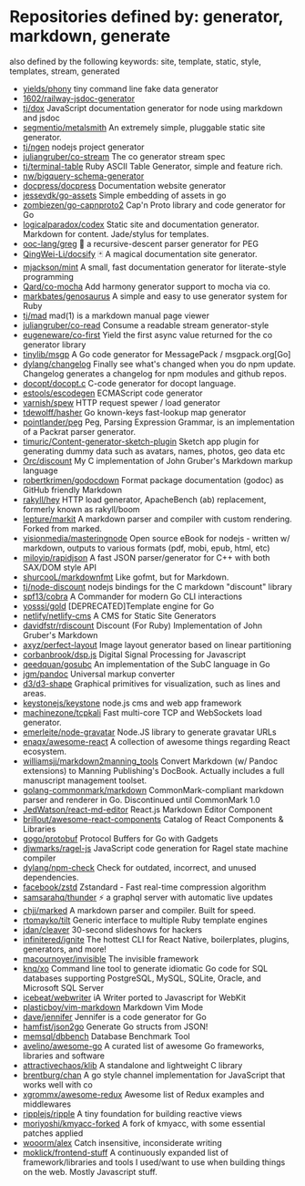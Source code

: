 # Repositories defined by: generator, markdown, generate

also defined by the following keywords: site, template, static, style, templates, stream, generated

- [yields/phony](https://github.com/yields/phony)
  tiny command line fake data generator
- [1602/railway-jsdoc-generator](https://github.com/1602/railway-jsdoc-generator)
- [tj/dox](https://github.com/tj/dox)
  JavaScript documentation generator for node using markdown and jsdoc
- [segmentio/metalsmith](https://github.com/segmentio/metalsmith)
  An extremely simple, pluggable static site generator.
- [tj/ngen](https://github.com/tj/ngen)
  nodejs project generator
- [juliangruber/co-stream](https://github.com/juliangruber/co-stream)
  The co generator stream spec
- [tj/terminal-table](https://github.com/tj/terminal-table)
  Ruby ASCII Table Generator, simple and feature rich.
- [nw/bigquery-schema-generator](https://github.com/nw/bigquery-schema-generator)
- [docpress/docpress](https://github.com/docpress/docpress)
  Documentation website generator
- [jessevdk/go-assets](https://github.com/jessevdk/go-assets)
  Simple embedding of assets in go
- [zombiezen/go-capnproto2](https://github.com/zombiezen/go-capnproto2)
  Cap'n Proto library and code generator for Go
- [logicalparadox/codex](https://github.com/logicalparadox/codex)
  Static site and documentation generator. Markdown for content. Jade/stylus for templates.
- [ooc-lang/greg](https://github.com/ooc-lang/greg)
  :ram: a recursive-descent parser generator for PEG
- [QingWei-Li/docsify](https://github.com/QingWei-Li/docsify)
  🃏 A magical documentation site generator.
- [mjackson/mint](https://github.com/mjackson/mint)
  A small, fast documentation generator for literate-style programming
- [Qard/co-mocha](https://github.com/Qard/co-mocha)
  Add harmony generator support to mocha via co.
- [markbates/genosaurus](https://github.com/markbates/genosaurus)
  A simple and easy to use generator system for Ruby
- [tj/mad](https://github.com/tj/mad)
  mad(1) is a markdown manual page viewer
- [juliangruber/co-read](https://github.com/juliangruber/co-read)
  Consume a readable stream generator-style
- [eugeneware/co-first](https://github.com/eugeneware/co-first)
  Yield the first async value returned for the co generator library
- [tinylib/msgp](https://github.com/tinylib/msgp)
  A Go code generator for MessagePack / msgpack.org[Go]
- [dylang/changelog](https://github.com/dylang/changelog)
  Finally see what's changed when you do npm update.  Changelog generates a changelog for npm modules and github repos.
- [docopt/docopt.c](https://github.com/docopt/docopt.c)
  C-code generator for docopt language.
- [estools/escodegen](https://github.com/estools/escodegen)
  ECMAScript code generator
- [varnish/spew](https://github.com/varnish/spew)
  HTTP request spewer / load generator
- [tdewolff/hasher](https://github.com/tdewolff/hasher)
  Go known-keys fast-lookup map generator
- [pointlander/peg](https://github.com/pointlander/peg)
  Peg, Parsing Expression Grammar, is an implementation of a Packrat parser generator.
- [timuric/Content-generator-sketch-plugin](https://github.com/timuric/Content-generator-sketch-plugin)
  Sketch app plugin for generating dummy data such as avatars, names, photos, geo data etc
- [Orc/discount](https://github.com/Orc/discount)
  My C implementation of John Gruber's Markdown markup language
- [robertkrimen/godocdown](https://github.com/robertkrimen/godocdown)
  Format package documentation (godoc) as GitHub friendly Markdown
- [rakyll/hey](https://github.com/rakyll/hey)
  HTTP load generator, ApacheBench (ab) replacement, formerly known as rakyll/boom
- [lepture/markit](https://github.com/lepture/markit)
  A markdown parser and compiler with custom rendering. Forked from marked.
- [visionmedia/masteringnode](https://github.com/visionmedia/masteringnode)
  Open source eBook for nodejs - written w/ markdown, outputs to various formats (pdf, mobi, epub, html, etc)
- [miloyip/rapidjson](https://github.com/miloyip/rapidjson)
  A fast JSON parser/generator for C++ with both SAX/DOM style API
- [shurcooL/markdownfmt](https://github.com/shurcooL/markdownfmt)
  Like gofmt, but for Markdown.
- [tj/node-discount](https://github.com/tj/node-discount)
  nodejs bindings for the C markdown "discount" library
- [spf13/cobra](https://github.com/spf13/cobra)
  A Commander for modern Go CLI interactions
- [yosssi/gold](https://github.com/yosssi/gold)
  [DEPRECATED]Template engine for Go
- [netlify/netlify-cms](https://github.com/netlify/netlify-cms)
  A CMS for Static Site Generators
- [davidfstr/rdiscount](https://github.com/davidfstr/rdiscount)
  Discount (For Ruby) Implementation of John Gruber's Markdown
- [axyz/perfect-layout](https://github.com/axyz/perfect-layout)
  Image layout generator based on linear partitioning
- [corbanbrook/dsp.js](https://github.com/corbanbrook/dsp.js)
  Digital Signal Processing for Javascript
- [qeedquan/gosubc](https://github.com/qeedquan/gosubc)
  An implementation of the SubC language in Go
- [jgm/pandoc](https://github.com/jgm/pandoc)
  Universal markup converter
- [d3/d3-shape](https://github.com/d3/d3-shape)
  Graphical primitives for visualization, such as lines and areas.
- [keystonejs/keystone](https://github.com/keystonejs/keystone)
  node.js cms and web app framework
- [machinezone/tcpkali](https://github.com/machinezone/tcpkali)
  Fast multi-core TCP and WebSockets load generator.
- [emerleite/node-gravatar](https://github.com/emerleite/node-gravatar)
  Node.JS library to generate gravatar URLs
- [enaqx/awesome-react](https://github.com/enaqx/awesome-react)
  A collection of awesome things regarding React ecosystem.
- [williamsjj/markdown2manning_tools](https://github.com/williamsjj/markdown2manning_tools)
  Convert Markdown (w/ Pandoc extensions) to Manning Publishing's DocBook. Actually includes a full manuscript management toolset.
- [golang-commonmark/markdown](https://github.com/golang-commonmark/markdown)
  CommonMark-compliant markdown parser and renderer in Go. Discontinued until CommonMark 1.0
- [JedWatson/react-md-editor](https://github.com/JedWatson/react-md-editor)
  React.js Markdown Editor Component
- [brillout/awesome-react-components](https://github.com/brillout/awesome-react-components)
  Catalog of React Components & Libraries
- [gogo/protobuf](https://github.com/gogo/protobuf)
  Protocol Buffers for Go with Gadgets
- [djwmarks/ragel-js](https://github.com/djwmarks/ragel-js)
  JavaScript code generation for Ragel state machine compiler
- [dylang/npm-check](https://github.com/dylang/npm-check)
  Check for outdated, incorrect, and unused dependencies.
- [facebook/zstd](https://github.com/facebook/zstd)
  Zstandard - Fast real-time compression algorithm
- [samsarahq/thunder](https://github.com/samsarahq/thunder)
  ⚡️ a graphql server with automatic live updates
- [chjj/marked](https://github.com/chjj/marked)
  A markdown parser and compiler. Built for speed.
- [rtomayko/tilt](https://github.com/rtomayko/tilt)
  Generic interface to multiple Ruby template engines
- [jdan/cleaver](https://github.com/jdan/cleaver)
  30-second slideshows for hackers
- [infinitered/ignite](https://github.com/infinitered/ignite)
  The hottest CLI for React Native, boilerplates, plugins, generators, and more!
- [macournoyer/invisible](https://github.com/macournoyer/invisible)
  The invisible framework
- [knq/xo](https://github.com/knq/xo)
  Command line tool to generate idiomatic Go code for SQL databases supporting PostgreSQL, MySQL, SQLite, Oracle, and Microsoft SQL Server
- [icebeat/webwriter](https://github.com/icebeat/webwriter)
  iA Writer ported to Javascript for WebKit
- [plasticboy/vim-markdown](https://github.com/plasticboy/vim-markdown)
  Markdown Vim Mode
- [dave/jennifer](https://github.com/dave/jennifer)
  Jennifer is a code generator for Go
- [hamfist/json2go](https://github.com/hamfist/json2go)
  Generate Go structs from JSON!
- [memsql/dbbench](https://github.com/memsql/dbbench)
  Database Benchmark Tool
- [avelino/awesome-go](https://github.com/avelino/awesome-go)
  A curated list of awesome Go frameworks, libraries and software
- [attractivechaos/klib](https://github.com/attractivechaos/klib)
  A standalone and lightweight C library
- [brentburg/chan](https://github.com/brentburg/chan)
  A go style channel implementation for JavaScript that works well with co
- [xgrommx/awesome-redux](https://github.com/xgrommx/awesome-redux)
  Awesome list of Redux examples and middlewares
- [ripplejs/ripple](https://github.com/ripplejs/ripple)
  A tiny foundation for building reactive views
- [moriyoshi/kmyacc-forked](https://github.com/moriyoshi/kmyacc-forked)
  A fork of kmyacc, with some essential patches applied
- [wooorm/alex](https://github.com/wooorm/alex)
  Catch insensitive, inconsiderate writing
- [moklick/frontend-stuff](https://github.com/moklick/frontend-stuff)
  A continuously expanded list of framework/libraries and tools I used/want to use when building things on the web. Mostly Javascript stuff.
